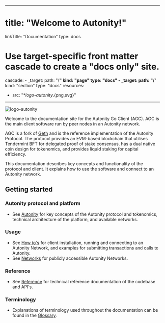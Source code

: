 
---
# title: "Welcome to Autonity!"
linkTitle: "Documentation"
type: docs

# Use target-specific front matter cascade to create a "docs only" site.
cascade:
    - _target:
        path: "/**"
        kind: "page"
      type: "docs"
    - _target:
        path: "/**"
        kind: "section"
      type: "docs"
resources:
- src: "**logo-autonity*.{png,svg}"
---

![logo-autonity](/logo-autonity.png)

Welcome to the documentation site for the Autonity Go Client (AGC). AGC is the main client software run by peer nodes in an Autonity network. 

AGC is a fork of [Geth](https://geth.ethereum.org/) and is the reference implementation of the Autonity Protocol. The protocol provides an EVM-based blockchain that utilises Tendermint BFT for delegated proof of stake consensus, has a dual native coin design for tokenomics, and provides liquid staking for capital efficiency.

This documentation describes key concepts and functionality of the protocol and client. It explains how to use the software and connect to an Autonity network.

## Getting started

### Autonity protocol and platform

- See [Autonity](/autonity/) for key concepts of the Autonity protocol and tokenomics, technical architecture of the platform, and available networks.

### Usage

- See [How to's](/howto/) for client installation, running and connecting to an Autonity Network, and examples for submitting transactions and calls to Autonity.
- See [Networks](/networks/) for publicly accessible Autonity Networks.

### Reference

- See [Reference](/reference/) for technical reference documentation of the codebase and API's.

### Terminology

- Explanations of terminology used throughout the documentation can be found in the [Glossary](/glossary/).
